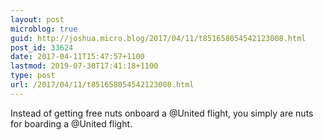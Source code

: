 ```yaml
---
layout: post
microblog: true
guid: http://joshua.micro.blog/2017/04/11/t851658054542123008.html
post_id: 33624
date: 2017-04-11T15:47:57+1100
lastmod: 2019-07-30T17:41:18+1100
type: post
url: /2017/04/11/t851658054542123008.html
---
```

Instead of getting free nuts onboard a @United flight, you simply are nuts for boarding a @United flight.

